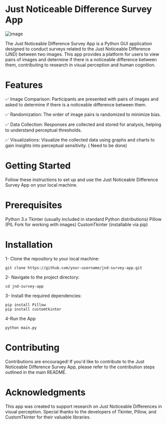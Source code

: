 # Just Noticeable Difference Survey App

![image](https://github.com/aiguo112/JND-Image-Perception-Survey/assets/81693706/863bce4b-e0ac-4be0-b126-d722b937a39b)

The Just Noticeable Difference Survey App is a Python GUI application designed to conduct surveys related to the Just Noticeable Difference (JND) between two images. This app provides a platform for users to view pairs of images and determine if there is a noticeable difference between them, contributing to research in visual perception and human cognition.

# Features
✅ Image Comparison: Participants are presented with pairs of images and asked to determine if there is a noticeable difference between them.

✅ Randomization: The order of image pairs is randomized to minimize bias.

✅ Data Collection: Responses are collected and stored for analysis, helping to understand perceptual thresholds.

✅ Visualizations: Visualize the collected data using graphs and charts to gain insights into perceptual sensitivity. ( Need to be done)

# Getting Started
Follow these instructions to set up and use the Just Noticeable Difference Survey App on your local machine.

# Prerequisites
Python 3.x
Tkinter (usually included in standard Python distributions)
Pillow (PIL Fork for working with images)
CustomTkinter (installable via pip)

# Installation
1- Clone the repository to your local machine:
```
git clone https://github.com/your-username/jnd-survey-app.git

```
2- Navigate to the project directory:
```
cd jnd-survey-app
```

3- Install the required dependencies:
```
pip install Pillow
pip install customtkinter
```
4-Run the App
```
python main.py

```

# Contributing
Contributions are encouraged! If you'd like to contribute to the Just Noticeable Difference Survey App, please refer to the contribution steps outlined in the main README.

# Acknowledgments
This app was created to support research on Just Noticeable Differences in visual perception.
Special thanks to the developers of Tkinter, Pillow, and CustomTkinter for their valuable libraries.
